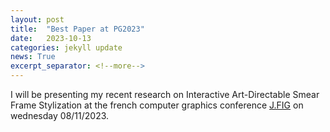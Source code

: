 ```yaml
---
layout: post
title:  "Best Paper at PG2023"
date:   2023-10-13
categories: jekyll update
news: True
excerpt_separator: <!--more-->
---
```


I will be presenting my recent research on Interactive Art-Directable Smear Frame Stylization at the french computer graphics conference <a href="https://jfig2023.lirmm.fr/program-at-a-glance/" target="_blank">J.FIG</a> on wednesday 08/11/2023.

<!--more-->